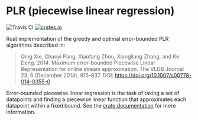 # PLR (piecewise linear regression)

![Travis CI](https://travis-ci.org/RyanMarcus/plr.svg?branch=master) [![crates.io](https://img.shields.io/crates/v/plr.svg)](https://crates.io/crates/plr)

Rust implementation of the greedy and optimal error-bounded PLR algorithms described in:

> Qing Xie, Chaoyi Pang, Xiaofang Zhou, Xiangliang Zhang, and Ke Deng. 2014. Maximum error-bounded Piecewise Linear Representation for online stream approximation. The VLDB Journal 23, 6 (December 2014), 915–937. DOI: https://doi.org/10.1007/s00778-014-0355-0

Error-bounded piecewise linear regression is the task of taking a set of datapoints and finding a piecewise linear function that approximates each datapoint within a fixed bound. See the [crate documentation](https://docs.rs/plr/) for more information.

